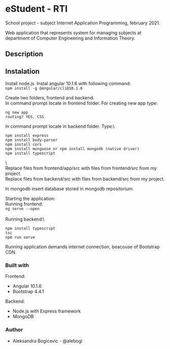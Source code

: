 # eStudent - RTI

School project - subject Internet Application Programming, february 2021.

Web application that represents system for managing subjects at department of Computer Engineering and Information Theory.

## Description

## Instalation
Install node.js.
Instal angular 10.1.6 with following command:\
`npm install -g @angular/cli@10.1.6` 

Create two folders, frontend and backend.\
In command prompt locate in frontend folder. For creating new app type:
```
ng new app
routing? YES, CSS
```

In command prompt locate in backend folder. Type:\
```
npm install express
npm install body-parser
npm install cors
npm install mongoose or npm install mongodb (native driver)
npm install typescript
```
\	
Replace files from frontend/app/src with files from frontend/src from my project.\
Replace files from backend/src with files from backend/src from my project.

In mongodb insert database stored in mongodb repositorium.


Starting the application:\
Running frontend:\
`ng serve --open`\
\
Running backend:\
```
npm install typescript
tsc
npm run serve	
```
	
Running application demands internet connection, beacouse of Bootstrap CDN.	

	
### Built with
Frontend:
- Angular 10.1.6
- Bootstrap 4.4.1

Backend:
- Node.js with Express framework
- MongoDB

### Author
- Aleksandra Bogicevic - @alebogi
